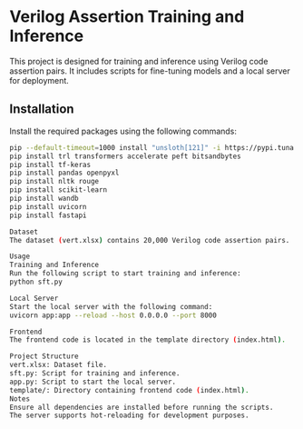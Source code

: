 # Verilog Assertion Training and Inference

This project is designed for training and inference using Verilog code assertion pairs. It includes scripts for fine-tuning models and a local server for deployment.

## Installation

Install the required packages using the following commands:

```bash
pip --default-timeout=1000 install "unsloth[121]" -i https://pypi.tuna.tsinghua.edu.cn/simple
pip install trl transformers accelerate peft bitsandbytes
pip install tf-keras
pip install pandas openpyxl
pip install nltk rouge
pip install scikit-learn
pip install wandb
pip install uvicorn
pip install fastapi

Dataset
The dataset (vert.xlsx) contains 20,000 Verilog code assertion pairs.

Usage
Training and Inference
Run the following script to start training and inference:
python sft.py

Local Server
Start the local server with the following command:
uvicorn app:app --reload --host 0.0.0.0 --port 8000

Frontend
The frontend code is located in the template directory (index.html).

Project Structure
vert.xlsx: Dataset file.
sft.py: Script for training and inference.
app.py: Script to start the local server.
template/: Directory containing frontend code (index.html).
Notes
Ensure all dependencies are installed before running the scripts.
The server supports hot-reloading for development purposes.
